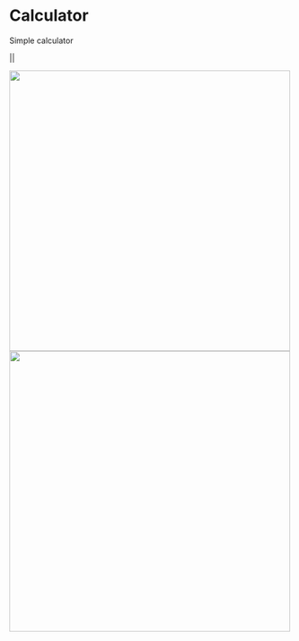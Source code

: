 # Calculator
Simple calculator

  || 


<p float="left">
  <img src="![Screenshot_20240810_140418](https://github.com/user-attachments/assets/1602b898-6013-4093-990b-f4ba81c1ca6c)
 " width="500" />
  <img src="![Screenshot_20240810_140201](https://github.com/user-attachments/assets/77396902-51fc-485b-9c90-97d9bf896183)" width="500" /> 
</p>
